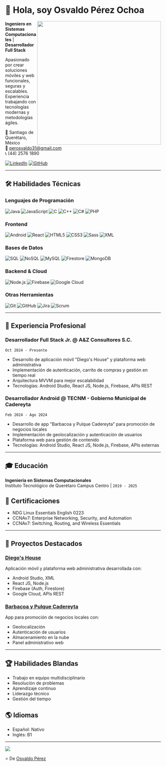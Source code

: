 # 👋 Hola, soy Osvaldo Pérez Ochoa

<img align="right" src="https://github-readme-stats.vercel.app/api?username=OsvaldoPerezOchoa&show_icons=true&theme=dracula&count_private=true" width="400"/>

**Ingeniero en Sistemas Computacionales** | **Desarrollador Full Stack**

Apasionado por crear soluciones móviles y web funcionales, seguras y escalables. Experiencia trabajando con tecnologías modernas y metodologías ágiles.

📍 Santiago de Querétaro, México  
📧 perosvaldo31@gmail.com  
📞 (44) 2576 1890  

[![LinkedIn](https://img.shields.io/badge/LinkedIn-0077B5?style=for-the-badge&logo=linkedin&logoColor=white)](https://www.linkedin.com/in/osvaldopeochoa)
[![GitHub](https://img.shields.io/badge/GitHub-100000?style=for-the-badge&logo=github&logoColor=white)](https://github.com/OsvaldoPerezOchoa)

---

## 🛠 Habilidades Técnicas

### Lenguajes de Programación
![Java](https://img.shields.io/badge/Java-ED8B00?style=for-the-badge&logo=openjdk&logoColor=white)
![JavaScript](https://img.shields.io/badge/JavaScript-F7DF1E?style=for-the-badge&logo=javascript&logoColor=black)
![C](https://img.shields.io/badge/C-00599C?style=for-the-badge&logo=c&logoColor=white)
![C++](https://img.shields.io/badge/C%2B%2B-00599C?style=for-the-badge&logo=c%2B%2B&logoColor=white)
![C#](https://img.shields.io/badge/C%23-239120?style=for-the-badge&logo=c-sharp&logoColor=white)
![PHP](https://img.shields.io/badge/PHP-777BB4?style=for-the-badge&logo=php&logoColor=white)

### Frontend
![Android](https://img.shields.io/badge/Android-3DDC84?style=for-the-badge&logo=android&logoColor=white)
![React](https://img.shields.io/badge/React-20232A?style=for-the-badge&logo=react&logoColor=61DAFB)
![HTML5](https://img.shields.io/badge/HTML5-E34F26?style=for-the-badge&logo=html5&logoColor=white)
![CSS3](https://img.shields.io/badge/CSS3-1572B6?style=for-the-badge&logo=css3&logoColor=white)
![Sass](https://img.shields.io/badge/Sass-CC6699?style=for-the-badge&logo=sass&logoColor=white)
![XML](https://img.shields.io/badge/XML-000000?style=for-the-badge)

### Bases de Datos
![SQL](https://img.shields.io/badge/SQL-4479A1?style=for-the-badge&logo=sql&logoColor=white)
![NoSQL](https://img.shields.io/badge/NoSQL-47A248?style=for-the-badge&logo=mongodb&logoColor=white)
![MySQL](https://img.shields.io/badge/MySQL-005C84?style=for-the-badge&logo=mysql&logoColor=white)
![Firestore](https://img.shields.io/badge/Firestore-FFCA28?style=for-the-badge&logo=firebase&logoColor=black)
![MongoDB](https://img.shields.io/badge/MongoDB-47A248?style=for-the-badge&logo=mongodb&logoColor=white)

### Backend & Cloud
![Node.js](https://img.shields.io/badge/Node.js-43853D?style=for-the-badge&logo=node.js&logoColor=white)
![Firebase](https://img.shields.io/badge/Firebase-FFCA28?style=for-the-badge&logo=firebase&logoColor=black)
![Google Cloud](https://img.shields.io/badge/Google_Cloud-4285F4?style=for-the-badge&logo=google-cloud&logoColor=white)

### Otras Herramientas
![Git](https://img.shields.io/badge/Git-F05032?style=for-the-badge&logo=git&logoColor=white)
![GitHub](https://img.shields.io/badge/GitHub-100000?style=for-the-badge&logo=github&logoColor=white)
![Jira](https://img.shields.io/badge/Jira-0052CC?style=for-the-badge&logo=Jira&logoColor=white)
![Scrum](https://img.shields.io/badge/Scrum-6DB33F?style=for-the-badge&logo=scrum&logoColor=white)

---

## 💼 Experiencia Profesional

### **Desarrollador Full Stack Jr.** @ A&Z Consultores S.C.
`Oct 2024 - Presente`
- Desarrollo de aplicación móvil "Diego's House" y plataforma web administrativa
- Implementación de autenticación, carrito de compras y gestión en tiempo real
- Arquitectura MVVM para mejor escalabilidad
- Tecnologías: Android Studio, React JS, Node.js, Firebase, APIs REST

### **Desarrollador Android** @ TECNM - Gobierno Municipal de Cadereyta
`Feb 2024 - Ago 2024`
- Desarrollo de app "Barbacoa y Pulque Cadereyta" para promoción de negocios locales
- Implementación de geolocalización y autenticación de usuarios
- Plataforma web para gestión de contenido
- Tecnologías: Android Studio, React JS, Node.js, Firebase, APIs externas

---

## 🎓 Educación
**Ingeniería en Sistemas Computacionales**  
Instituto Tecnológico de Querétaro Campus Centro | `2019 - 2025`

## 📜 Certificaciones
- NDG Linux Essentials English 0223
- CCNAv7: Enterprise Networking, Security, and Automation
- CCNAv7: Switching, Routing, and Wireless Essentials

---

## 🌟 Proyectos Destacados

### [Diego's House](https://github.com/OsvaldoPerezOchoa/DiegosHouse)
Aplicación móvil y plataforma web administrativa desarrollada con:
- Android Studio, XML
- React JS, Node.js
- Firebase (Auth, Firestore)
- Google Cloud, APIs REST

### [Barbacoa y Pulque Cadereyta](https://github.com/OsvaldoPerezOchoa/BarbacoaPulqueCadereyta)
App para promoción de negocios locales con:
- Geolocalización
- Autenticación de usuarios
- Almacenamiento en la nube
- Panel administrativo web

---

## 🏆 Habilidades Blandas
- Trabajo en equipo multidisciplinario
- Resolución de problemas
- Aprendizaje continuo
- Liderazgo técnico
- Gestión del tiempo

## 🌎 Idiomas
- Español: Nativo
- Inglés: B1

---

<img align="center" src="https://github-readme-stats.vercel.app/api/top-langs/?username=OsvaldoPerezOchoa&layout=compact&theme=dracula" />

⭐️ De [Osvaldo Pérez](https://github.com/OsvaldoPerezOchoa)
